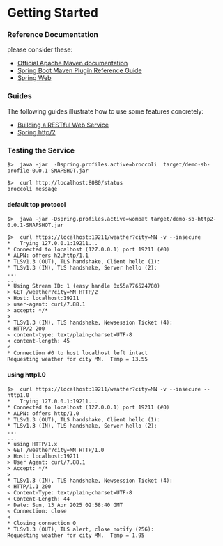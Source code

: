 # Getting Started

### Reference Documentation
please consider these:

* [Official Apache Maven documentation](https://maven.apache.org/guides/index.html)
* [Spring Boot Maven Plugin Reference Guide](https://docs.spring.io/spring-boot/docs/2.3.0.RELEASE/maven-plugin/reference/html/)
* [Spring Web](https://docs.spring.io/spring-boot/reference/web/servlet.html)

### Guides
The following guides illustrate how to use some features concretely:

* [Building a RESTful Web Service](https://spring.io/guides/gs/rest-service/)
* [Spring http/2](https://docs.spring.io/spring-framework/reference/web/webmvc/mvc-http2.html)

### Testing the Service

```
$>  java -jar  -Dspring.profiles.active=broccoli  target/demo-sb-profile-0.0.1-SNAPSHOT.jar

$>  curl http://localhost:8080/status
broccoli message
```

#### default tcp protocol
```
$>  java -jar -Dspring.profiles.active=wombat target/demo-sb-http2-0.0.1-SNAPSHOT.jar  

$>  curl https://localhost:19211/weather?city=MN -v --insecure
*   Trying 127.0.0.1:19211...
* Connected to localhost (127.0.0.1) port 19211 (#0)
* ALPN: offers h2,http/1.1
* TLSv1.3 (OUT), TLS handshake, Client hello (1):
* TLSv1.3 (IN), TLS handshake, Server hello (2):
...
...
* Using Stream ID: 1 (easy handle 0x55a776524780)
> GET /weather?city=MN HTTP/2
> Host: localhost:19211
> user-agent: curl/7.88.1
> accept: */*
> 
* TLSv1.3 (IN), TLS handshake, Newsession Ticket (4):
< HTTP/2 200 
< content-type: text/plain;charset=UTF-8
< content-length: 45
< 
* Connection #0 to host localhost left intact
Requesting weather for city MN.  Temp = 13.55
```

#### using http1.0
```
$>  curl https://localhost:19211/weather?city=MN -v --insecure --http1.0
*   Trying 127.0.0.1:19211...
* Connected to localhost (127.0.0.1) port 19211 (#0)
* ALPN: offers http/1.0
* TLSv1.3 (OUT), TLS handshake, Client hello (1):
* TLSv1.3 (IN), TLS handshake, Server hello (2):
...
...
* using HTTP/1.x
> GET /weather?city=MN HTTP/1.0
> Host: localhost:19211
> User Agent: curl/7.88.1
> Accept: */*
> 
* TLSv1.3 (IN), TLS handshake, Newsession Ticket (4):
< HTTP/1.1 200 
< Content-Type: text/plain;charset=UTF-8
< Content-Length: 44
< Date: Sun, 13 Apr 2025 02:58:40 GMT
< Connection: close
< 
* Closing connection 0
* TLSv1.3 (OUT), TLS alert, close notify (256):
Requesting weather for city MN.  Temp = 1.95
```
